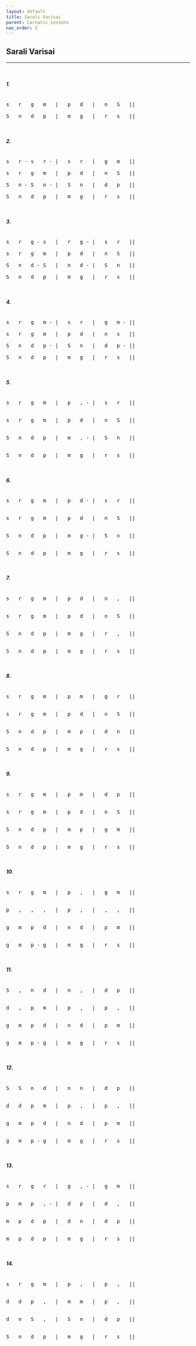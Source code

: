 ```yaml
---
layout: default
title: Sarali Varisai
parent: Carnatic Lessons
nav_order: 2
---
```


## Sarali Varisai

---
<pre>

</pre>

##### **1.**

<pre>

s   r   g   m   |   p   d   |   n   S   ||

S   n   d   p   |   m   g   |   r   s   ||


</pre>


##### **2.**

<pre>

s   r - s   r - |   s   r   |   g   m   ||

s   r   g   m   |   p   d   |   n   S   ||

S   n - S   n - |   S   n   |   d   p   ||

S   n   d   p   |   m   g   |   r   s   ||


</pre>

##### **3.**

<pre>

s   r   g - s   |   r   g - |   s   r   ||

s   r   g   m   |   p   d   |   n   S   ||

S   n   d - S   |   n   d - |   S   n   ||

S   n   d   p   |   m   g   |   r   s   ||


</pre>

##### **4.**

<pre>

s   r   g   m - |   s   r   |   g   m - ||

s   r   g   m   |   p   d   |   n   s   ||

S   n   d   p - |   S   n   |   d   p - ||

S   n   d   p   |   m   g   |   r   s   ||


</pre>

##### **5.**

<pre>

s   r   g   m   |   p   , - |   s   r   ||


s   r   g   m   |   p   d   |   n   S   ||


S   n   d   p   |   m   , - |   S   n   ||


S   n   d   p   |   m   g   |   r   s   ||


</pre>

##### **6.**

<pre>

s   r   g   m   |   p   d - |   s   r   ||


s   r   g   m   |   p   d   |   n   S   ||


S   n   d   p   |   m   g - |   S   n   ||


S   n   d   p   |   m   g   |   r   s   ||


</pre>

##### **7.**

<pre>

s   r   g   m   |   p   d   |   n   ,   ||


s   r   g   m   |   p   d   |   n   S   ||


S   n   d   p   |   m   g   |   r   ,   ||


S   n   d   p   |   m   g   |   r   s   ||


</pre>

##### **8.**

<pre>

s   r   g   m   |   p   m   |   g   r   ||


s   r   g   m   |   p   d   |   n   S   ||


S   n   d   p   |   m   p   |   d   n   ||


S   n   d   p   |   m   g   |   r   s   ||


</pre>

##### **9.**

<pre>

s   r   g   m   |   p   m   |   d   p   ||


s   r   g   m   |   p   d   |   n   S   ||


S   n   d   p   |   m   p   |   g   m   ||


S   n   d   p   |   m   g   |   r   s   ||


</pre>

##### **10.**

<pre>

s   r   g   m   |   p   ,   |   g   m   ||


p   ,   ,   ,   |   p   ,   |   ,   ,   ||


g   m   p   d   |   n   d   |   p   m   ||


g   m   p - g   |   m   g   |   r   s   ||


</pre>

##### **11.**

<pre>

S   ,   n   d   |   n   ,   |   d   p   ||


d   ,   p   m   |   p   ,   |   p   ,   ||


g   m   p   d   |   n   d   |   p   m   ||


g   m   p - g   |   m   g   |   r   s   ||


</pre>

##### **12.**

<pre>

S   S   n   d   |   n   n   |   d   p   ||


d   d   p   m   |   p   ,   |   p   ,   ||


g   m   p   d   |   n   d   |   p   m   ||


g   m   p - g   |   m   g   |   r   s   ||


</pre>

##### **13.**

<pre>

s   r   g   r   |   g   , - |   g   m   ||


p   m   p   , - |   d   p   |   d   ,   ||


m   p   d   p   |   d   n   |   d   p   ||


m   p   d   p   |   m   g   |   r   s   ||


</pre>

##### **14.**

<pre>

s   r   g   m   |   p   ,   |   p   ,   ||


d   d   p   ,   |   m   m   |   p   ,   ||


d   n   S   ,   |   S   n   |   d   p   ||


S   n   d   p   |   m   g   |   r   s   ||


</pre>